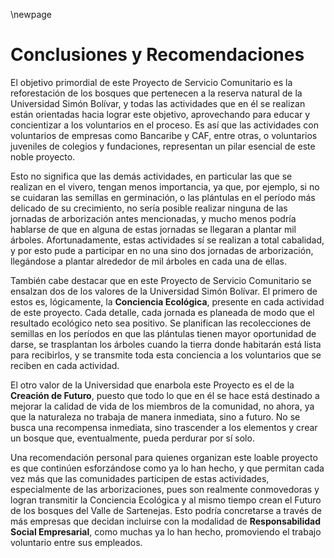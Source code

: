 \newpage

# Conclusiones y Recomendaciones

El objetivo primordial de este Proyecto de Servicio Comunitario es la
reforestación de los bosques que pertenecen a la reserva natural de la
Universidad Simón Bolívar, y todas las actividades que en él se realizan están
orientadas hacia lograr este objetivo, aprovechando para educar y concientizar a
los voluntarios en el proceso. Es así que las actividades con voluntarios de
empresas como Bancaribe y CAF, entre otras, o voluntarios juveniles de colegios
y fundaciones, representan un pilar esencial de este noble proyecto.

Esto no significa que las demás actividades, en particular las que se realizan
en el vivero, tengan menos importancia, ya que, por ejemplo, si no se cuidaran
las semillas en germinación, o las plántulas en el período más delicado de su
crecimiento, no sería posible realizar ninguna de las jornadas de arborización
antes mencionadas, y mucho menos podría hablarse de que en alguna de estas
jornadas se llegaran a plantar mil árboles. Afortunadamente, estas actividades
sí se realizan a total cabalidad, y por esto pude a participar en no una sino
dos jornadas de arborización, llegándose a plantar alrededor de mil árboles en
cada una de ellas.

También cabe destacar que en este Proyecto de Servicio Comunitario se ensalzan
dos de los valores de la Universidad Simón Bolívar. El primero de estos es,
lógicamente, la **Conciencia Ecológica**, presente en cada actividad de este
proyecto. Cada detalle, cada jornada es planeada de modo que el resultado
ecológico neto sea positivo. Se planifican las recolecciones de semillas en los
períodos en que las plántulas tienen mayor oportunidad de darse, se trasplantan
los árboles cuando la tierra donde habitarán está lista para recibirlos, y se
transmite toda esta conciencia a los voluntarios que se reciben en cada
actividad.

El otro valor de la Universidad que enarbola este Proyecto es el de la
**Creación de Futuro**, puesto que todo lo que en él se hace está destinado a
mejorar la calidad de vida de los miembros de la comunidad, no ahora, ya que la
naturaleza no trabaja de manera inmediata, sino a futuro. No se busca una
recompensa inmediata, sino trascender a los elementos y crear un bosque que,
eventualmente, pueda perdurar por sí solo.

Una recomendación personal para quienes organizan este loable proyecto es que
continúen esforzándose como ya lo han hecho, y que permitan cada vez más que las
comunidades participen de estas actividades, especialmente de las
arborizaciones, pues son realmente conmovedoras y logran transmitir la
Conciencia Ecológica y al mismo tiempo crean el Futuro de los bosques del Valle
de Sartenejas. Esto podría concretarse a través de más empresas que decidan
incluirse con la modalidad de **Responsabilidad Social Empresarial**, como
muchas ya lo han hecho, promoviendo el trabajo voluntario entre sus empleados.
